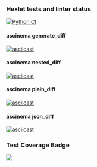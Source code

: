### Hexlet tests and linter status
[![Python CI](https://github.com/Habited/python-project-50/actions/workflows/pyci.yml/badge.svg)](https://github.com/Habited/python-project-50/actions/workflows/pyci.yml)

#### ascinema generate_diff
[![asciicast](https://asciinema.org/a/QP0mOrESNRu3byHMIFUjm5A1I.svg)](https://asciinema.org/a/QP0mOrESNRu3byHMIFUjm5A1I)

#### ascinema nested_diff
[![asciicast](https://asciinema.org/a/BOah62DLDGBWYuo73r01ZY4L9.svg)](https://asciinema.org/a/BOah62DLDGBWYuo73r01ZY4L9)

#### ascinema plain_diff
[![asciicast](https://asciinema.org/a/Jmfhk6OsD8kRgPBJbsyz6cchU.svg)](https://asciinema.org/a/Jmfhk6OsD8kRgPBJbsyz6cchU)

#### ascinema json_diff
[![asciicast](https://asciinema.org/a/zvbvGyfWC6g795okQT3igflUo.svg)](https://asciinema.org/a/zvbvGyfWC6g795okQT3igflUo)

### Test Coverage Badge
<a href="https://codeclimate.com/github/Habited/python-project-50/test_coverage"><img src="https://api.codeclimate.com/v1/badges/e06a88c9ead2b428aabf/test_coverage" /></a>

